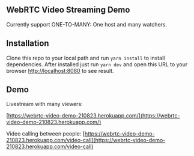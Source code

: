 ## WebRTC Video Streaming Demo

Currently support ONE-TO-MANY: One host and many watchers.

## Installation

Clone this repo to your local path and run `yarn install` to install dependencies. After installed just run `yarn dev` and open this URL to your
browser [http://localhost:8080](http://localhost:8080) to see result.

## Demo

Livestream with many viewers:

[https://webrtc-video-demo-210823.herokuapp.com/](https://webrtc-video-demo-210823.herokuapp.com/)

Video calling between people:
[https://webrtc-video-demo-210823.herokuapp.com/video-call](https://webrtc-video-demo-210823.herokuapp.com/video-call)
